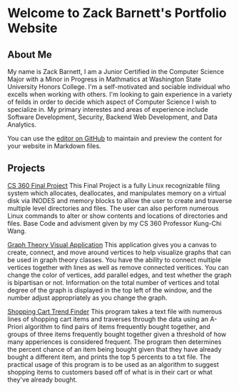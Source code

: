 # Welcome to Zack Barnett's Portfolio Website

## About Me
My name is Zack Barnett, I am a Junior Certified in the Computer Science Major with a Minor in Progress in Mathmatics at Washington State University Honors College. I'm a self-motivated and sociable individual who excells when working with others. I'm looking to gain experience in a variety of feilds in order to decide which aspect of Computer Science I wish to specialize in. My primary interestes and areas of experience include Software Development, Security, Backend Web Development, and Data Analytics. 

You can use the [editor on GitHub](https://github.com/zackbar22/website/edit/gh-pages/index.md) to maintain and preview the content for your website in Markdown files.

## Projects

[CS 360 Final Project](https://github.com/zackbar22/CS_360_final_project) This Final Project is a fully Linux recognizable filing system which allocates, deallocates, and manipulates memory on a virtual disk via INODES and memory blocks to allow the user to create and traverse multiple level directories and files. The user can also perform numerous Linux commands to alter or show contents and locations of directories and files. Base Code and advisment given by my CS 360 Professor Kung-Chi Wang.

[Graph Theory Visual Application](https://github.com/zackbar22/Graph_Theory_Application) This application gives you a canvas to create, connect, and move around vertices to help visualize graphs that can be used in graph theory classes. You have the ability to connect multiple vertices together with lines as well as remove connected veritices. You can change the color of vertices, add parallel edges, and test whether the graph is bipartisan or not. Information on the total number of vertices and total degree of the graph is displayed in the top left of the window, and the number adjust appropriately as you change the graph.   

[Shopping Cart Trend Finder](https://github.com/zackbar22/Shopping_Cart_Trends) This program takes a text file with numerous lines of shopping cart items and traverses through the data using an A-Priori algorithm to find pairs of items frequently bought together, and groups of three items frequently bought together given a threshold of how many apperiences is considered frequent. The program then determines the percent chance of an item being bought given that they have already bought a different item, and prints the top 5 percents to a txt file. The practical usage of this program is to be used as an algorithm to suggest shopping items to customers based off of what is in their cart or what they've already bought.
